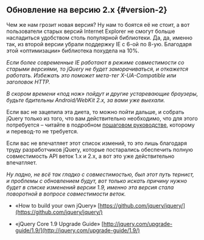 ## Обновление на версию 2.х {#version-2}

Чем же нам грозит новая версия? Ну нам то боятся её не стоит, а вот пользователи старых версий Internet Explorer не смогут больше насладиться удобством столь популярной библиотеки. Да, да, именно так, из второй версии убрали поддержку IE с 6-ой по 8-ую. Благодаря этой «оптимизации» библиотека похудела на 10%.

_Если более современные IE работают в режиме совместимости со старыми версиями, то jQuery не будет заморачиваться, и откажется работать. Избежать это поможет мета-тег X-UA-Compatible или заголовок HTTP._

_В скором времени «под нож» пойдут и другие устаревающие браузеры, будьте бдительны Android/WebKit 2.x, за вами уже выехали._

Если вас не зацепила эта диета, то можно пойти дальше, и собрать jQuery только из того, что вам действительно необходимо, что для этого потребуется – читайте в подробном [пошаговом руководстве](https://github.com/jquery/jquery/), которому и перевод-то не требуется.

Если вас не впечатляет этот список измений, то это лишь благодаря труду разработчиков jQuery, которые постарались обеспечить полную совместимость API веток 1.х и 2.х, а вот это уже действительно впечатляет.

_Ну ладно, не всё так гладко с совместимостью, был этот путь тернист, и проблемы с обновлением будут, вот только искать причину нужно будет в списке изменений версии 1.9, именно эта версия стала поворотной в вопросе совместимости веток._

* «How to build your own jQuery»
[https://github.com/jquery/jquery/](https://github.com/jquery/jquery/)

* «jQuery Core 1.9 Upgrade Guide»
[http://jquery.com/upgrade-guide/1.9/](http://jquery.com/upgrade-guide/1.9/)
